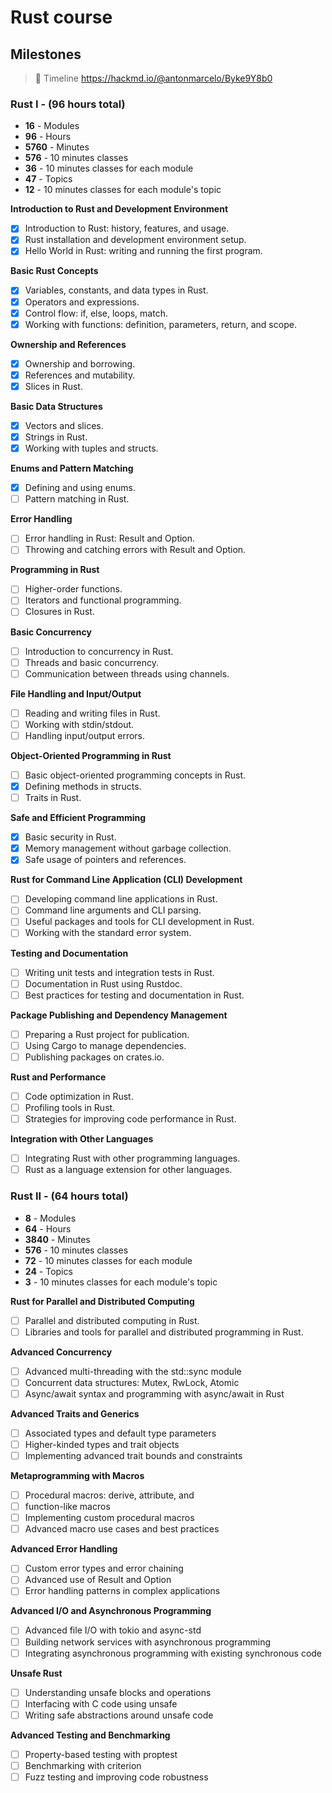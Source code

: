 # Rust course 

## Milestones

> 🎈 Timeline https://hackmd.io/@antonmarcelo/Byke9Y8b0

### Rust I - (96 hours total)
- **16** - Modules
- **96** - Hours
- **5760** - Minutes
- **576** - 10 minutes classes
- **36** - 10 minutes classes for each module
- **47** - Topics 
- **12** - 10 minutes classes for each module's topic

**Introduction to Rust and Development Environment**
- [x] Introduction to Rust: history, features, and usage.
- [x] Rust installation and development environment setup.
- [x] Hello World in Rust: writing and running the first program.

**Basic Rust Concepts**
- [x] Variables, constants, and data types in Rust.
- [x] Operators and expressions.
- [x] Control flow: if, else, loops, match.
- [x] Working with functions: definition, parameters, return, and scope.

**Ownership and References**
- [x] Ownership and borrowing.
- [x] References and mutability.
- [x] Slices in Rust.

**Basic Data Structures**
- [x] Vectors and slices.
- [x] Strings in Rust.
- [x] Working with tuples and structs.

**Enums and Pattern Matching**
- [x] Defining and using enums.
- [ ] Pattern matching in Rust.

**Error Handling**
- [ ] Error handling in Rust: Result and Option.
- [ ] Throwing and catching errors with Result and Option.

**Programming in Rust**
- [ ] Higher-order functions.
- [ ] Iterators and functional programming.
- [ ] Closures in Rust.

**Basic Concurrency**
- [ ] Introduction to concurrency in Rust.
- [ ] Threads and basic concurrency.
- [ ] Communication between threads using channels.

**File Handling and Input/Output**
- [ ] Reading and writing files in Rust.
- [ ] Working with stdin/stdout.
- [ ] Handling input/output errors.

**Object-Oriented Programming in Rust**
- [ ] Basic object-oriented programming concepts in Rust.
- [x] Defining methods in structs.
- [ ] Traits in Rust.

**Safe and Efficient Programming**
- [x] Basic security in Rust.
- [x] Memory management without garbage collection.
- [x] Safe usage of pointers and references.

**Rust for Command Line Application (CLI) Development**
- [ ] Developing command line applications in Rust.
- [ ] Command line arguments and CLI parsing.
- [ ] Useful packages and tools for CLI development in Rust.
- [ ] Working with the standard error system.

**Testing and Documentation**
- [ ] Writing unit tests and integration tests in Rust.
- [ ] Documentation in Rust using Rustdoc.
- [ ] Best practices for testing and documentation in Rust.

**Package Publishing and Dependency Management**
- [ ] Preparing a Rust project for publication.
- [ ] Using Cargo to manage dependencies.
- [ ] Publishing packages on crates.io.

**Rust and Performance**
- [ ] Code optimization in Rust.
- [ ] Profiling tools in Rust.
- [ ] Strategies for improving code performance in Rust.

**Integration with Other Languages**
- [ ] Integrating Rust with other programming languages.
- [ ] Rust as a language extension for other languages.

### Rust II - (64 hours total)
- **8** - Modules
- **64** - Hours
- **3840** - Minutes
- **576** - 10 minutes classes
- **72** - 10 minutes classes for each module
- **24** - Topics 
- **3** - 10 minutes classes for each module's topic

**Rust for Parallel and Distributed Computing**
- [ ] Parallel and distributed computing in Rust.
- [ ] Libraries and tools for parallel and distributed programming in Rust.

**Advanced Concurrency**
- [ ] Advanced multi-threading with the std::sync module
- [ ] Concurrent data structures: Mutex, RwLock, Atomic
- [ ] Async/await syntax and programming with async/await in Rust

**Advanced Traits and Generics**
- [ ] Associated types and default type parameters
- [ ] Higher-kinded types and trait objects
- [ ] Implementing advanced trait bounds and constraints

**Metaprogramming with Macros**
- [ ] Procedural macros: derive, attribute, and
- [ ] function-like macros
- [ ] Implementing custom procedural macros
- [ ] Advanced macro use cases and best practices

**Advanced Error Handling**
- [ ] Custom error types and error chaining
- [ ] Advanced use of Result and Option
- [ ] Error handling patterns in complex applications

**Advanced I/O and Asynchronous Programming**
- [ ] Advanced file I/O with tokio and async-std
- [ ] Building network services with asynchronous programming
- [ ] Integrating asynchronous programming with existing synchronous code

**Unsafe Rust**
- [ ] Understanding unsafe blocks and operations
- [ ] Interfacing with C code using unsafe
- [ ] Writing safe abstractions around unsafe code

**Advanced Testing and Benchmarking**
- [ ] Property-based testing with proptest
- [ ] Benchmarking with criterion
- [ ] Fuzz testing and improving code robustness
